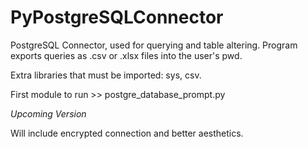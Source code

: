 # PyPostgreSQLConnector

PostgreSQL Connector, used for  querying and table altering. Program exports queries as .csv or .xlsx files into the user's pwd. 

Extra libraries that must be imported: sys, csv. 

First module to run  >>  postgre_database_prompt.py

*Upcoming Version*

Will include encrypted connection and better aesthetics. 
